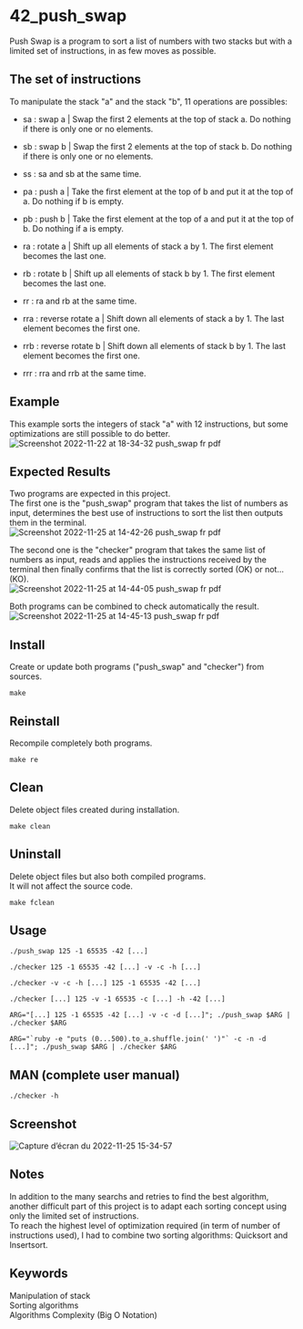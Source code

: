 # 42_push_swap
Push Swap is a program to sort a list of numbers with two stacks but with a limited set of instructions, in as few moves as possible.  

## The set of instructions
To manipulate the stack "a" and the stack "b", 11 operations are possibles:  
- sa : swap a | Swap the first 2 elements at the top of stack a. Do nothing if there is only one or no elements.  
- sb : swap b | Swap the first 2 elements at the top of stack b. Do nothing if there is only one or no elements.  
- ss : sa and sb at the same time.  

- pa : push a | Take the first element at the top of b and put it at the top of a. Do nothing if b is empty.  
- pb : push b | Take the first element at the top of a and put it at the top of b. Do nothing if a is empty.  

- ra : rotate a | Shift up all elements of stack a by 1. The first element becomes the last one.  
- rb : rotate b | Shift up all elements of stack b by 1. The first element becomes the last one.  
- rr : ra and rb at the same time.  

- rra : reverse rotate a | Shift down all elements of stack a by 1. The last element becomes the first one.  
- rrb : reverse rotate b | Shift down all elements of stack b by 1. The last element becomes the first one.  
- rrr : rra and rrb at the same time.  

## Example
This example sorts the integers of stack "a" with 12 instructions, but some optimizations are still possible to do better.  
![Screenshot 2022-11-22 at 18-34-32 push_swap fr pdf](https://user-images.githubusercontent.com/52746061/203382812-451de35e-686f-4523-915b-57374debcd0f.png)  

## Expected Results
Two programs are expected in this project.  
The first one is the "push_swap" program that takes the list of numbers as input, determines the best use of instructions to sort the list then outputs them in the terminal.  
![Screenshot 2022-11-25 at 14-42-26 push_swap fr pdf](https://user-images.githubusercontent.com/52746061/203998124-0b01c0b3-105c-4670-be5d-62507c4684d4.png)

The second one is the "checker" program that takes the same list of numbers as input, reads and applies the instructions received by the terminal then finally confirms that the list is correctly sorted (OK) or not... (KO).  
![Screenshot 2022-11-25 at 14-44-05 push_swap fr pdf](https://user-images.githubusercontent.com/52746061/203998260-3ced866c-1cd8-458f-a6ca-bf0aef01c1a1.png)

Both programs can be combined to check automatically the result.  
![Screenshot 2022-11-25 at 14-45-13 push_swap fr pdf](https://user-images.githubusercontent.com/52746061/203998468-267ae17d-b55e-4314-b51d-a96911c414a6.png)

## Install

Create or update both programs ("push_swap" and "checker") from sources.

```
make
```

## Reinstall

Recompile completely both programs.

```
make re
```

## Clean

Delete object files created during installation.

```
make clean
```

## Uninstall

Delete object files but also both compiled programs.  
It will not affect the source code.

```
make fclean
```

## Usage

```
./push_swap 125 -1 65535 -42 [...]

./checker 125 -1 65535 -42 [...] -v -c -h [...]
 
./checker -v -c -h [...] 125 -1 65535 -42 [...]

./checker [...] 125 -v -1 65535 -c [...] -h -42 [...]

ARG="[...] 125 -1 65535 -42 [...] -v -c -d [...]"; ./push_swap $ARG | ./checker $ARG

ARG="`ruby -e "puts (0...500).to_a.shuffle.join(' ')"` -c -n -d [...]"; ./push_swap $ARG | ./checker $ARG
```

## MAN (complete user manual)

```
./checker -h
```

## Screenshot
![Capture d’écran du 2022-11-25 15-34-57](https://user-images.githubusercontent.com/52746061/204007178-2c6e46e7-257e-49a3-9040-2525b4c9369f.png)

## Notes
In addition to the many searchs and retries to find the best algorithm, another difficult part of this project is to adapt each sorting concept using only the limited set of instructions.  
To reach the highest level of optimization required (in term of number of instructions used), I had to combine two sorting algorithms: Quicksort and Insertsort.  

## Keywords
Manipulation of stack  
Sorting algorithms  
Algorithms Complexity (Big O Notation)  
